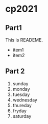 # cp2021

## Part1
This is READEME.
- item1
- item2

## Part 2
1. sunday
1. monday
1. tuesday
1. wednesday
1. thureday
1. fryday
1. saturday
